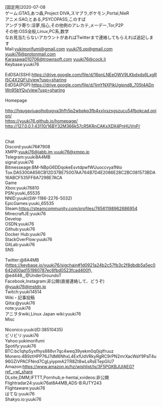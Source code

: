 [固定用]2020-07-08<br>
ゲーム:GTA5,あつ森,Project DIVA,スマブラ,ポケモン,Portal,NieR<br>
アニメ:SAO,とある,PSYCOPASS,このすば<br>
アングラ寄り:淫夢,恒心,その他例のアレカテ,メーデー,Tor,P2P<br>
その他:OSS全般,Linux,PC系,数学<br>
なお見当たらないアカウントがあればTwitterまで連絡してもらえれば追記します<br>
Mail:yukimorifumi@gmail.com yuuki76.op@gmail.com yuuki76@protonmail.com<br>
Karasawa010706@trownsoft.com yuuki76@cock.li<br>
Keybase:yuuki76<br>
<br>
EdDSA(SSH):https://drive.google.com/file/d/16pnLNEeOWV9LKbdxds6LxgRI5C4X2QFU/view?usp=sharing<br>
EdDSA(PGP):https://drive.google.com/file/d/1jmYNXPikUgipnd8_705t4ADnWn95bYQy/view?usp=sharing<br>
<br>
Homepage<br>
<br>
http://hqugavjuaoihobsgva3hfh5p2wbpkq3fb4xxlxszsgszucu54fbokcad.onion/<br>
https://yuuki76.github.io/homepage/<br>
http://127.0.0.1:43110/16BY32M366k57cR5KRnCAKxXDX4PnHUVnP/<br>
<br>
<br>
Chat<br>
Discord:yuuki76#7908<br>
XMPP:yuuki76@jabb.im,yuuki76@xmpp.jp<br>
Telegram:yuuki8A4MB<br>
signal:yuuki76<br>
Bitmesseage:BM-NBpG6DDqokeEsvtdpwfWUuoccvya1Nto<br>
Tox:DA5300A656CB12D37BE75007AA764B7D4E2086E28C2BC081573BDA16ABCF535FF6A729BE7ACA<br>
Game<br>
Xbox:yuuki76810<br>
PSN:yuuki_65535<br>
NNID:yuuki(SW-1186-2276-5032)<br>
EpicGames:yuuki_65535<br>
Steam:https://steamcommunity.com/profiles/76561198962686954<br>
MinecraftJE:yuuki76<br>
Develop<br>
OSDN:yuuki76<br>
Github:yuuki76<br>
Docker Hub:yuuki76<br>
StackOverFlow:yuuki76<br>
GitLab:yuuki76<br>
SNS<br>
<br>
Twitter:@8A4MB<br>
(https://keybase.io/yuuki76/sigchain#1d0921a24b2c57fb3c2f8dbdb5a5ec0642d00ad151980787ec6fbd0523fcad400f),<br>
@ed448_,@UnderGroundoT<br>
Facebook,Instagram:非公開(直接連絡して、どうぞ)<br>
@yuuki76@mstdn.jp<br>
Twitch:yuuki14514<br>
Wiki・記事投稿<br>
Qiita:@yuuki76<br>
note:yuuki76<br>
アニヲタwiki,Linux Japan wiki:yuuki76<br>
Misc<br>
<br>
Niconico:yuuki(ID:38510435)<br>
ビリビリ:yuuki76<br>
Yahoo:yukimorifumi<br>
Spotify:yuuki76<br>
BTC:bc1qhp5yxfhys888vr7qc4weq39yekm0q0jqlfruuz<br>
Monero:4B9ztHPP76J7dM6NhxL4ExfUdVRkyRgRC9rPN2mrXacWaY9PaT4u96GZiVPACFNnd7CgLyiypmA2TR8Zt8wLsRsETepGiU7<br>
Amazon:https://www.amazon.jp/hz/wishlist/ls/3F5PGKBJUIAEG?ref_=wl_share<br>
DLsite,DMM,IFTTT,Pornhub,e-hentai,xvideos:非公開<br>
Flightradar24:yuuki76at8A4MB,ADS-B:RJTY243<br>
Flightaware:yuuki76<br>
はてな:yuuki76<br>
Shakyo.io:yuuki76<br>
